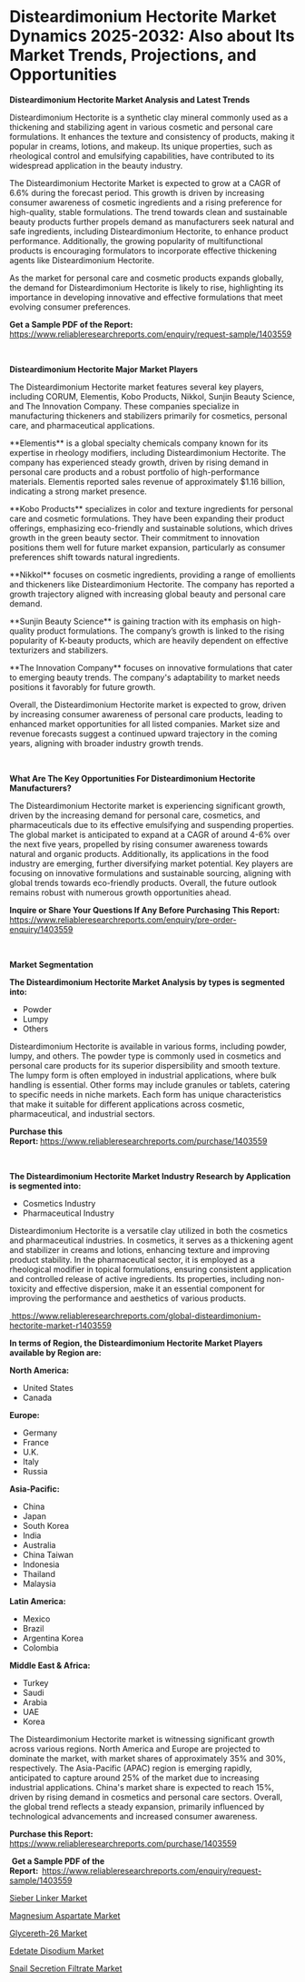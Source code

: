 <p><h1>Disteardimonium Hectorite Market Dynamics 2025-2032: Also about Its Market Trends, Projections, and Opportunities</h1></p><p><strong>Disteardimonium Hectorite Market Analysis and Latest Trends</strong></p>
<p><p>Disteardimonium Hectorite is a synthetic clay mineral commonly used as a thickening and stabilizing agent in various cosmetic and personal care formulations. It enhances the texture and consistency of products, making it popular in creams, lotions, and makeup. Its unique properties, such as rheological control and emulsifying capabilities, have contributed to its widespread application in the beauty industry.</p><p>The Disteardimonium Hectorite Market is expected to grow at a CAGR of 6.6% during the forecast period. This growth is driven by increasing consumer awareness of cosmetic ingredients and a rising preference for high-quality, stable formulations. The trend towards clean and sustainable beauty products further propels demand as manufacturers seek natural and safe ingredients, including Disteardimonium Hectorite, to enhance product performance. Additionally, the growing popularity of multifunctional products is encouraging formulators to incorporate effective thickening agents like Disteardimonium Hectorite.</p><p>As the market for personal care and cosmetic products expands globally, the demand for Disteardimonium Hectorite is likely to rise, highlighting its importance in developing innovative and effective formulations that meet evolving consumer preferences.</p></p>
<p><strong>Get a Sample PDF of the Report:&nbsp;</strong> <a href="https://www.reliableresearchreports.com/enquiry/request-sample/1403559?utm_campaign=8&utm_medium=2&utm_source=Github&utm_content=ia&utm_term=13012025&utm_id=disteardimonium-hectorite">https://www.reliableresearchreports.com/enquiry/request-sample/1403559</a></p>
<p>&nbsp;</p>
<p><strong>Disteardimonium Hectorite Major Market Players</strong></p>
<p><p>The Disteardimonium Hectorite market features several key players, including CORUM, Elementis, Kobo Products, Nikkol, Sunjin Beauty Science, and The Innovation Company. These companies specialize in manufacturing thickeners and stabilizers primarily for cosmetics, personal care, and pharmaceutical applications.</p><p>**Elementis** is a global specialty chemicals company known for its expertise in rheology modifiers, including Disteardimonium Hectorite. The company has experienced steady growth, driven by rising demand in personal care products and a robust portfolio of high-performance materials. Elementis reported sales revenue of approximately $1.16 billion, indicating a strong market presence.</p><p>**Kobo Products** specializes in color and texture ingredients for personal care and cosmetic formulations. They have been expanding their product offerings, emphasizing eco-friendly and sustainable solutions, which drives growth in the green beauty sector. Their commitment to innovation positions them well for future market expansion, particularly as consumer preferences shift towards natural ingredients.</p><p>**Nikkol** focuses on cosmetic ingredients, providing a range of emollients and thickeners like Disteardimonium Hectorite. The company has reported a growth trajectory aligned with increasing global beauty and personal care demand. </p><p>**Sunjin Beauty Science** is gaining traction with its emphasis on high-quality product formulations. The company’s growth is linked to the rising popularity of K-beauty products, which are heavily dependent on effective texturizers and stabilizers.</p><p>**The Innovation Company** focuses on innovative formulations that cater to emerging beauty trends. The company's adaptability to market needs positions it favorably for future growth.</p><p>Overall, the Disteardimonium Hectorite market is expected to grow, driven by increasing consumer awareness of personal care products, leading to enhanced market opportunities for all listed companies. Market size and revenue forecasts suggest a continued upward trajectory in the coming years, aligning with broader industry growth trends.</p></p>
<p>&nbsp;</p>
<p><strong>What Are The Key Opportunities For Disteardimonium Hectorite Manufacturers?</strong></p>
<p><p>The Disteardimonium Hectorite market is experiencing significant growth, driven by the increasing demand for personal care, cosmetics, and pharmaceuticals due to its effective emulsifying and suspending properties. The global market is anticipated to expand at a CAGR of around 4-6% over the next five years, propelled by rising consumer awareness towards natural and organic products. Additionally, its applications in the food industry are emerging, further diversifying market potential. Key players are focusing on innovative formulations and sustainable sourcing, aligning with global trends towards eco-friendly products. Overall, the future outlook remains robust with numerous growth opportunities ahead.</p></p>
<p><strong>Inquire or Share Your Questions If Any Before Purchasing This Report:</strong> <a href="https://www.reliableresearchreports.com/enquiry/pre-order-enquiry/1403559?utm_campaign=8&utm_medium=2&utm_source=Github&utm_content=ia&utm_term=13012025&utm_id=disteardimonium-hectorite">https://www.reliableresearchreports.com/enquiry/pre-order-enquiry/1403559</a></p>
<p>&nbsp;</p>
<p><strong>Market Segmentation</strong></p>
<p><strong>The Disteardimonium Hectorite Market Analysis by types is segmented into:</strong></p>
<p><ul><li>Powder</li><li>Lumpy</li><li>Others</li></ul></p>
<p><p>Disteardimonium Hectorite is available in various forms, including powder, lumpy, and others. The powder type is commonly used in cosmetics and personal care products for its superior dispersibility and smooth texture. The lumpy form is often employed in industrial applications, where bulk handling is essential. Other forms may include granules or tablets, catering to specific needs in niche markets. Each form has unique characteristics that make it suitable for different applications across cosmetic, pharmaceutical, and industrial sectors.</p></p>
<p><strong>Purchase this Report:&nbsp;</strong><a href="https://www.reliableresearchreports.com/purchase/1403559?utm_campaign=8&utm_medium=2&utm_source=Github&utm_content=ia&utm_term=13012025&utm_id=disteardimonium-hectorite">https://www.reliableresearchreports.com/purchase/1403559</a></p>
<p>&nbsp;</p>
<p><strong>The Disteardimonium Hectorite Market Industry Research by Application is segmented into:</strong></p>
<p><ul><li>Cosmetics Industry</li><li>Pharmaceutical Industry</li></ul></p>
<p><p>Disteardimonium Hectorite is a versatile clay utilized in both the cosmetics and pharmaceutical industries. In cosmetics, it serves as a thickening agent and stabilizer in creams and lotions, enhancing texture and improving product stability. In the pharmaceutical sector, it is employed as a rheological modifier in topical formulations, ensuring consistent application and controlled release of active ingredients. Its properties, including non-toxicity and effective dispersion, make it an essential component for improving the performance and aesthetics of various products.</p></p>
<p><a href="https://www.reliableresearchreports.com/global-disteardimonium-hectorite-market-r1403559?utm_campaign=8&utm_medium=2&utm_source=Github&utm_content=ia&utm_term=13012025&utm_id=disteardimonium-hectorite">&nbsp;https://www.reliableresearchreports.com/global-disteardimonium-hectorite-market-r1403559</a></p>
<p><strong>In terms of Region, the Disteardimonium Hectorite Market Players available by Region are:</strong></p>
<p>
    <p> <strong> North America: </strong>
        <ul>
            <li>United States</li>
            <li>Canada</li>
        </ul>
        </p> 
    <p> <strong> Europe: </strong>
        <ul>
            <li>Germany</li>
            <li>France</li>
            <li>U.K.</li>
            <li>Italy</li>
            <li>Russia</li>
        </ul>
        </p> 
    <p> <strong> Asia-Pacific: </strong>
        <ul>
            <li>China</li>
            <li>Japan</li>
            <li>South Korea</li>
            <li>India</li>
            <li>Australia</li>
            <li>China Taiwan</li>
            <li>Indonesia</li>
            <li>Thailand</li>
            <li>Malaysia</li>
        </ul>
        </p> 
    <p> <strong> Latin America: </strong>
        <ul>
            <li>Mexico</li>
            <li>Brazil</li>
            <li>Argentina Korea</li>
            <li>Colombia</li>
        </ul>
        </p> 
    <p> <strong> Middle East & Africa: </strong>
        <ul>
            <li>Turkey</li>
            <li>Saudi</li>
            <li>Arabia</li>
            <li>UAE</li>
            <li>Korea</li>
        </ul>
    </p>
    </p>
<p><p>The Disteardimonium Hectorite market is witnessing significant growth across various regions. North America and Europe are projected to dominate the market, with market shares of approximately 35% and 30%, respectively. The Asia-Pacific (APAC) region is emerging rapidly, anticipated to capture around 25% of the market due to increasing industrial applications. China's market share is expected to reach 15%, driven by rising demand in cosmetics and personal care sectors. Overall, the global trend reflects a steady expansion, primarily influenced by technological advancements and increased consumer awareness.</p></p>
<p><strong>Purchase this Report: </strong><a href="https://www.reliableresearchreports.com/purchase/1403559?utm_campaign=8&utm_medium=2&utm_source=Github&utm_content=ia&utm_term=13012025&utm_id=disteardimonium-hectorite">https://www.reliableresearchreports.com/purchase/1403559</a></p>
<p>&nbsp;<strong>Get a Sample PDF of the Report:&nbsp;&nbsp;</strong><a href="https://www.reliableresearchreports.com/enquiry/request-sample/1403559?utm_campaign=8&utm_medium=2&utm_source=Github&utm_content=ia&utm_term=13012025&utm_id=disteardimonium-hectorite">https://www.reliableresearchreports.com/enquiry/request-sample/1403559</a></p>
<p><strong></strong></p>
<p><p><a href="https://github.com/wileonie19657/Market-Research-Report-List-1/blob/main/sieber-linker-market.md?utm_campaign=8&utm_medium=2&utm_source=Github&utm_content=ia&utm_term=13012025&utm_id=disteardimonium-hectorite">Sieber Linker Market</a></p><p><a href="https://github.com/bornergabrielle89/Market-Research-Report-List-1/blob/main/magnesium-aspartate-market.md?utm_campaign=8&utm_medium=2&utm_source=Github&utm_content=ia&utm_term=13012025&utm_id=disteardimonium-hectorite">Magnesium Aspartate Market</a></p><p><a href="https://github.com/comasnickie/Market-Research-Report-List-1/blob/main/glycereth-26-market.md?utm_campaign=8&utm_medium=2&utm_source=Github&utm_content=ia&utm_term=13012025&utm_id=disteardimonium-hectorite">Glycereth-26 Market</a></p><p><a href="https://github.com/toldenargelia86/Market-Research-Report-List-1/blob/main/edetate-disodium-market.md?utm_campaign=8&utm_medium=2&utm_source=Github&utm_content=ia&utm_term=13012025&utm_id=disteardimonium-hectorite">Edetate Disodium Market</a></p><p><a href="https://github.com/mcfred89/Market-Research-Report-List-1/blob/main/snail-secretion-filtrate-market.md?utm_campaign=8&utm_medium=2&utm_source=Github&utm_content=ia&utm_term=13012025&utm_id=disteardimonium-hectorite">Snail Secretion Filtrate Market</a></p></p>